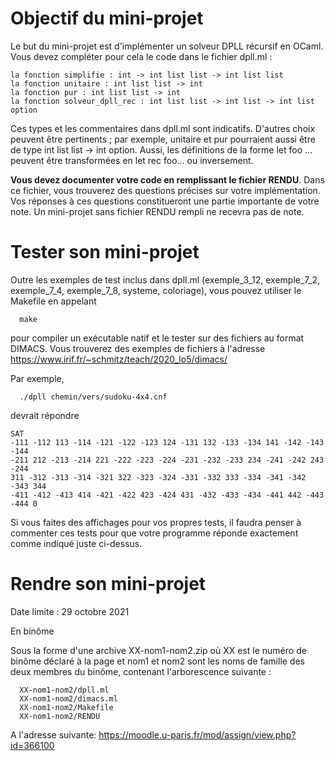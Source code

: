 # Objectif du mini-projet

Le but du mini-projet est d'implémenter un solveur DPLL récursif en OCaml. Vous devez compléter pour cela le code dans le fichier dpll.ml :

    la fonction simplifie : int -> int list list -> int list list
    la fonction unitaire : int list list -> int
    la fonction pur : int list list -> int
    la fonction solveur_dpll_rec : int list list -> int list -> int list option

Ces types et les commentaires dans dpll.ml sont indicatifs. D'autres choix peuvent être pertinents ; par exemple, unitaire et pur pourraient aussi être de type int list list -> int option. Aussi, les définitions de la forme let foo … peuvent être transformées en let rec foo… ou inversement.

**Vous devez documenter votre code en remplissant le fichier RENDU**. Dans ce fichier, vous trouverez des questions précises sur votre implémentation. Vos réponses à ces questions constitueront une partie importante de votre note. Un mini-projet sans fichier RENDU rempli ne recevra pas de note.

# Tester son mini-projet

Outre les exemples de test inclus dans dpll.ml (exemple_3_12, exemple_7_2, exemple_7_4, exemple_7_8, systeme, coloriage), vous pouvez utiliser le Makefile en appelant 
```
  make
```
pour compiler un exécutable natif et le tester sur des fichiers au format DIMACS. Vous trouverez des exemples de fichiers à l'adresse https://www.irif.fr/~schmitz/teach/2020_lo5/dimacs/

Par exemple,
```
  ./dpll chemin/vers/sudoku-4x4.cnf
```
devrait répondre
```
SAT
-111 -112 113 -114 -121 -122 -123 124 -131 132 -133 -134 141 -142 -143 -144
-211 212 -213 -214 221 -222 -223 -224 -231 -232 -233 234 -241 -242 243 -244
311 -312 -313 -314 -321 322 -323 -324 -331 -332 333 -334 -341 -342 -343 344
-411 -412 -413 414 -421 -422 423 -424 431 -432 -433 -434 -441 442 -443 -444 0
```

Si vous faites des affichages pour vos propres tests, il faudra penser à commenter ces tests pour que votre programme réponde exactement comme indiqué juste ci-dessus.

# Rendre son mini-projet
Date limite : 29 octobre 2021

En binôme

Sous la forme d'une archive XX-nom1-nom2.zip où XX est le numéro de binôme déclaré à la page et nom1 et nom2 sont les noms de famille des deux membres du binôme, contenant l'arborescence suivante :

      XX-nom1-nom2/dpll.ml
      XX-nom1-nom2/dimacs.ml
      XX-nom1-nom2/Makefile
      XX-nom1-nom2/RENDU
A l'adresse suivante: https://moodle.u-paris.fr/mod/assign/view.php?id=366100